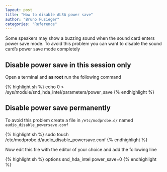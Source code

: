 ```yaml
---
layout: post
title: "How to disable ALSA power save"
author: "Bruno Fusieger"
categories: "Reference"
---
```


Some speakers may show a buzzing sound when the sound card enters power save mode.
To avoid this problem you can want to disable the sound card’s power save mode completely

## Disable power save in this session only

Open a terminal and **as root** run the following command

{% highlight sh %}
echo 0 > /sys/module/snd_hda_intel/parameters/power_save
{% endhighlight %}


## Disable power save permanently
To avoid this problem create a file in `/etc/modprobe.d/` named `audio_disable_powersave.conf`

{% highlight sh %}
sudo touch /etc/modprobe.d/audio_disable_powersave.conf
{% endhighlight %}

Now edit this file with the editor of your choice and add the following line

{% highlight sh %}
options snd_hda_intel power_save=0
{% endhighlight %}
